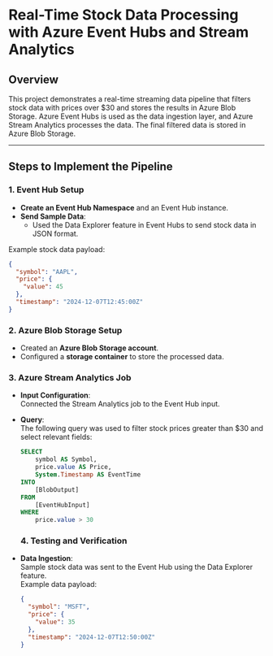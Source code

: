 # Real-Time Stock Data Processing with Azure Event Hubs and Stream Analytics

## Overview
This project demonstrates a real-time streaming data pipeline that filters stock data with prices over $30 and stores the results in Azure Blob Storage. Azure Event Hubs is used as the data ingestion layer, and Azure Stream Analytics processes the data. The final filtered data is stored in Azure Blob Storage.

---

## Steps to Implement the Pipeline

### 1. Event Hub Setup
- **Create an Event Hub Namespace** and an Event Hub instance.
- **Send Sample Data**:
  - Used the Data Explorer feature in Event Hubs to send stock data in JSON format.

Example stock data payload:
```json
{
  "symbol": "AAPL",
  "price": {
    "value": 45
  },
  "timestamp": "2024-12-07T12:45:00Z"
}
```

### 2. Azure Blob Storage Setup
- Created an **Azure Blob Storage account**.
- Configured a **storage container** to store the processed data.

### 3. Azure Stream Analytics Job
- **Input Configuration**:  
  Connected the Stream Analytics job to the Event Hub input.

- **Query**:  
  The following query was used to filter stock prices greater than $30 and select relevant fields:
  ```sql
  SELECT
      symbol AS Symbol,
      price.value AS Price,
      System.Timestamp AS EventTime
  INTO
      [BlobOutput]
  FROM
      [EventHubInput]
  WHERE 
      price.value > 30
  ```
  ### 4. Testing and Verification
- **Data Ingestion**:  
  Sample stock data was sent to the Event Hub using the Data Explorer feature.  
  Example data payload:
  ```json
  {
    "symbol": "MSFT",
    "price": {
      "value": 35
    },
    "timestamp": "2024-12-07T12:50:00Z"
  }



 


 
 

 

 

